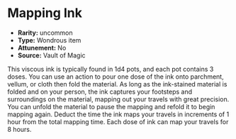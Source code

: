 
# Mapping Ink

* **Rarity:** uncommon
* **Type:** Wondrous item
* **Attunement:** No
* **Source:** Vault of Magic


This viscous ink is typically found in 1d4 pots, and each pot contains 3 doses. You can use an action to pour one dose of the ink onto parchment, vellum, or cloth then fold the material. As long as the ink-stained material is folded and on your person, the ink captures your footsteps and surroundings on the material, mapping out your travels with great precision. You can unfold the material to pause the mapping and refold it to begin mapping again. Deduct the time the ink maps your travels in increments of 1 hour from the total mapping time. Each dose of ink can map your travels for 8 hours.
